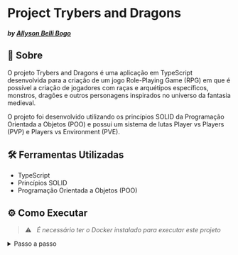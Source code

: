 # Project Trybers and Dragons
#### _by [Allyson Belli Bogo](https://www.linkedin.com/in/allysonbogo/)_

## :page_with_curl: Sobre

O projeto Trybers and Dragons é uma aplicação em TypeScript desenvolvida para a criação de um jogo Role-Playing Game (RPG) em que é possível a criação de jogadores com raças e arquétipos específicos, monstros, dragões e outros personagens inspirados no universo da fantasia medieval.

O projeto foi desenvolvido utilizando os princípios SOLID da Programação Orientada a Objetos (POO) e possui um sistema de lutas Player vs Players (PVP) e Players vs Environment (PVE).


## 🛠️ Ferramentas Utilizadas

* TypeScript
* Princípios SOLID
* Programação Orientada a Objetos (POO)


## ⚙️ Como Executar

> :warning: &nbsp; _É necessário ter o Docker instalado para executar este projeto_

<details>
  <summary> Passo a passo </summary>
  <br>

1. Clone o repositório em uma pasta de preferência

```
git clone git@github.com:allysonbogo/project-trybers-and-dragons.git
```

2. Entre na pasta raíz do projeto e instale todas as dependências

```
npm install
```

3. Para rodar o projeto é necessário executar o comando abaixo no diretório raiz do projeto. Isso fará com que os containers docker sejam orquestrados e a aplicação esteja disponível

```
docker-compose up -d
```
